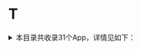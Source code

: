 # T
<details>
<summary>
本目录共收录31个App，详情见如下：
</summary>

- [Talkatone](https://github.com/zirawell/R-Store/tree/main/Rule/QuanX/Adblock/App/T/Talkatone)
- [Taptap](https://github.com/zirawell/R-Store/tree/main/Rule/QuanX/Adblock/App/T/Taptap)
- [TopWidgets](https://github.com/zirawell/R-Store/tree/main/Rule/QuanX/Adblock/App/T/TopWidgets)
- [Trip](https://github.com/zirawell/R-Store/tree/main/Rule/QuanX/Adblock/App/T/Trip)
- [TubeMax](https://github.com/zirawell/R-Store/tree/main/Rule/QuanX/Adblock/App/T/TubeMax)
- [Twitter](https://github.com/zirawell/R-Store/tree/main/Rule/QuanX/Adblock/App/T/Twitter)
- [同程旅行](https://github.com/zirawell/R-Store/tree/main/Rule/QuanX/Adblock/App/T/%E5%90%8C%E7%A8%8B%E6%97%85%E8%A1%8C)
- [同花顺](https://github.com/zirawell/R-Store/tree/main/Rule/QuanX/Adblock/App/T/%E5%90%8C%E8%8A%B1%E9%A1%BA)
- [天天基金](https://github.com/zirawell/R-Store/tree/main/Rule/QuanX/Adblock/App/T/%E5%A4%A9%E5%A4%A9%E5%9F%BA%E9%87%91)
- [天府市民云](https://github.com/zirawell/R-Store/tree/main/Rule/QuanX/Adblock/App/T/%E5%A4%A9%E5%BA%9C%E5%B8%82%E6%B0%91%E4%BA%91)
- [天府手机银行](https://github.com/zirawell/R-Store/tree/main/Rule/QuanX/Adblock/App/T/%E5%A4%A9%E5%BA%9C%E6%89%8B%E6%9C%BA%E9%93%B6%E8%A1%8C)
- [天府通](https://github.com/zirawell/R-Store/tree/main/Rule/QuanX/Adblock/App/T/%E5%A4%A9%E5%BA%9C%E9%80%9A)
- [天星金融](https://github.com/zirawell/R-Store/tree/main/Rule/QuanX/Adblock/App/T/%E5%A4%A9%E6%98%9F%E9%87%91%E8%9E%8D)
- [天气通](https://github.com/zirawell/R-Store/tree/main/Rule/QuanX/Adblock/App/T/%E5%A4%A9%E6%B0%94%E9%80%9A)
- [天猫养车](https://github.com/zirawell/R-Store/tree/main/Rule/QuanX/Adblock/App/T/%E5%A4%A9%E7%8C%AB%E5%85%BB%E8%BD%A6)
- [天猫精灵](https://github.com/zirawell/R-Store/tree/main/Rule/QuanX/Adblock/App/T/%E5%A4%A9%E7%8C%AB%E7%B2%BE%E7%81%B5)
- [天翼云盘](https://github.com/zirawell/R-Store/tree/main/Rule/QuanX/Adblock/App/T/%E5%A4%A9%E7%BF%BC%E4%BA%91%E7%9B%98)
- [太平洋保险](https://github.com/zirawell/R-Store/tree/main/Rule/QuanX/Adblock/App/T/%E5%A4%AA%E5%B9%B3%E6%B4%8B%E4%BF%9D%E9%99%A9)
- [太平洋电脑](https://github.com/zirawell/R-Store/tree/main/Rule/QuanX/Adblock/App/T/%E5%A4%AA%E5%B9%B3%E6%B4%8B%E7%94%B5%E8%84%91)
- [太平洋知科技](https://github.com/zirawell/R-Store/tree/main/Rule/QuanX/Adblock/App/T/%E5%A4%AA%E5%B9%B3%E6%B4%8B%E7%9F%A5%E7%A7%91%E6%8A%80)
- [推栏](https://github.com/zirawell/R-Store/tree/main/Rule/QuanX/Adblock/App/T/%E6%8E%A8%E6%A0%8F)
- [淘宝](https://github.com/zirawell/R-Store/tree/main/Rule/QuanX/Adblock/App/T/%E6%B7%98%E5%AE%9D)
- [淘淘阅读](https://github.com/zirawell/R-Store/tree/main/Rule/QuanX/Adblock/App/T/%E6%B7%98%E6%B7%98%E9%98%85%E8%AF%BB)
- [淘票票](https://github.com/zirawell/R-Store/tree/main/Rule/QuanX/Adblock/App/T/%E6%B7%98%E7%A5%A8%E7%A5%A8)
- [腾讯体育](https://github.com/zirawell/R-Store/tree/main/Rule/QuanX/Adblock/App/T/%E8%85%BE%E8%AE%AF%E4%BD%93%E8%82%B2)
- [腾讯地图](https://github.com/zirawell/R-Store/tree/main/Rule/QuanX/Adblock/App/T/%E8%85%BE%E8%AE%AF%E5%9C%B0%E5%9B%BE)
- [腾讯新闻](https://github.com/zirawell/R-Store/tree/main/Rule/QuanX/Adblock/App/T/%E8%85%BE%E8%AE%AF%E6%96%B0%E9%97%BB)
- [腾讯视频](https://github.com/zirawell/R-Store/tree/main/Rule/QuanX/Adblock/App/T/%E8%85%BE%E8%AE%AF%E8%A7%86%E9%A2%91)
- [途家民宿](https://github.com/zirawell/R-Store/tree/main/Rule/QuanX/Adblock/App/T/%E9%80%94%E5%AE%B6%E6%B0%91%E5%AE%BF)
- [途牛](https://github.com/zirawell/R-Store/tree/main/Rule/QuanX/Adblock/App/T/%E9%80%94%E7%89%9B)
- [途虎养车](https://github.com/zirawell/R-Store/tree/main/Rule/QuanX/Adblock/App/T/%E9%80%94%E8%99%8E%E5%85%BB%E8%BD%A6)

</details>